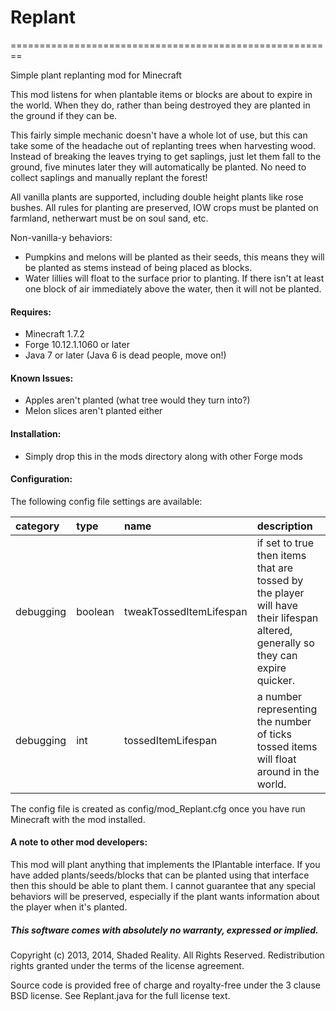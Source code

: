 # Replant
========================================================

Simple plant replanting mod for Minecraft


This mod listens for when plantable items or blocks are about to expire in the world. When they do, rather than being destroyed they are planted in the ground if they can be. 

This fairly simple mechanic doesn't have a whole lot of use, but this can take some of the headache out of replanting trees when harvesting wood. Instead of breaking the leaves trying to get saplings, just let them fall to the ground, five minutes later they will automatically be planted. No need to collect saplings and manually replant the forest!

All vanilla plants are supported, including double height plants like rose bushes. All rules for planting are preserved, IOW crops must be planted on farmland, netherwart must be on soul sand, etc.

Non-vanilla-y behaviors:

* Pumpkins and melons will be planted as their seeds, this means they will be planted as stems instead of being placed as blocks.
* Water lillies will float to the surface prior to planting. If there isn't at least one block of air immediately above the water, then it will not be planted.


#### Requires:
- Minecraft 1.7.2
- Forge 10.12.1.1060 or later
- Java 7 or later (Java 6 is dead people, move on!)


#### Known Issues:
- Apples aren't planted (what tree would they turn into?)
- Melon slices aren't planted either


#### Installation:
- Simply drop this in the mods directory along with other Forge mods


#### Configuration:
The following config file settings are available:

| category | type  | name  | description  |
|:------|:------|:------|:-------------|
| debugging | boolean | tweakTossedItemLifespan | if set to true then items that are tossed by the player will have their lifespan altered, generally so they can expire quicker.|
| debugging | int   | tossedItemLifespan | a number representing the number of ticks tossed items will float around in the world.|

The config file is created as config/mod_Replant.cfg once you have run Minecraft with the mod installed.


#### A note to other mod developers:
This mod will plant anything that implements the IPlantable interface. If you have added plants/seeds/blocks that can be planted using that interface then this should be able to plant them. I cannot guarantee that any special behaviors will be preserved, especially if the plant wants information about the player when it's planted.


##### This software comes with absolutely no warranty, expressed or implied.

Copyright (c) 2013, 2014, Shaded Reality. All Rights Reserved.
Redistribution rights granted under the terms of the license agreement.

Source code is provided free of charge and royalty-free under the 3 clause BSD license. See Replant.java for the full license text.
